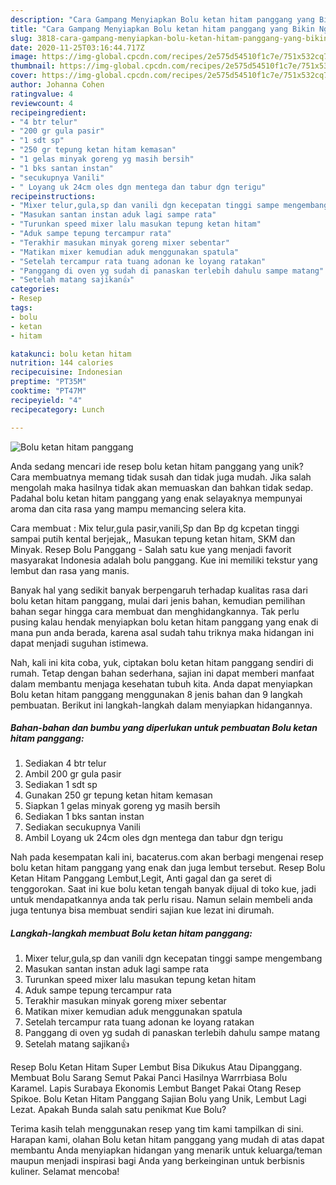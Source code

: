 ```yaml
---
description: "Cara Gampang Menyiapkan Bolu ketan hitam panggang yang Bikin Ngiler"
title: "Cara Gampang Menyiapkan Bolu ketan hitam panggang yang Bikin Ngiler"
slug: 3818-cara-gampang-menyiapkan-bolu-ketan-hitam-panggang-yang-bikin-ngiler
date: 2020-11-25T03:16:44.717Z
image: https://img-global.cpcdn.com/recipes/2e575d54510f1c7e/751x532cq70/bolu-ketan-hitam-panggang-foto-resep-utama.jpg
thumbnail: https://img-global.cpcdn.com/recipes/2e575d54510f1c7e/751x532cq70/bolu-ketan-hitam-panggang-foto-resep-utama.jpg
cover: https://img-global.cpcdn.com/recipes/2e575d54510f1c7e/751x532cq70/bolu-ketan-hitam-panggang-foto-resep-utama.jpg
author: Johanna Cohen
ratingvalue: 4
reviewcount: 4
recipeingredient:
- "4 btr telur"
- "200 gr gula pasir"
- "1 sdt sp"
- "250 gr tepung ketan hitam kemasan"
- "1 gelas minyak goreng yg masih bersih"
- "1 bks santan instan"
- "secukupnya Vanili"
- " Loyang uk 24cm oles dgn mentega dan tabur dgn terigu"
recipeinstructions:
- "Mixer telur,gula,sp dan vanili dgn kecepatan tinggi sampe mengembang"
- "Masukan santan instan aduk lagi sampe rata"
- "Turunkan speed mixer lalu masukan tepung ketan hitam"
- "Aduk sampe tepung tercampur rata"
- "Terakhir masukan minyak goreng mixer sebentar"
- "Matikan mixer kemudian aduk menggunakan spatula"
- "Setelah tercampur rata tuang adonan ke loyang ratakan"
- "Panggang di oven yg sudah di panaskan terlebih dahulu sampe matang"
- "Setelah matang sajikan👍"
categories:
- Resep
tags:
- bolu
- ketan
- hitam

katakunci: bolu ketan hitam 
nutrition: 144 calories
recipecuisine: Indonesian
preptime: "PT35M"
cooktime: "PT47M"
recipeyield: "4"
recipecategory: Lunch

---
```



![Bolu ketan hitam panggang](https://img-global.cpcdn.com/recipes/2e575d54510f1c7e/751x532cq70/bolu-ketan-hitam-panggang-foto-resep-utama.jpg)

Anda sedang mencari ide resep bolu ketan hitam panggang yang unik? Cara membuatnya memang tidak susah dan tidak juga mudah. Jika salah mengolah maka hasilnya tidak akan memuaskan dan bahkan tidak sedap. Padahal bolu ketan hitam panggang yang enak selayaknya mempunyai aroma dan cita rasa yang mampu memancing selera kita.

Cara membuat : Mix telur,gula pasir,vanili,Sp dan Bp dg kcpetan tinggi sampai putih kental berjejak,, Masukan tepung ketan hitam, SKM dan Minyak. Resep Bolu Panggang - Salah satu kue yang menjadi favorit masyarakat Indonesia adalah bolu panggang. Kue ini memiliki tekstur yang lembut dan rasa yang manis.

Banyak hal yang sedikit banyak berpengaruh terhadap kualitas rasa dari bolu ketan hitam panggang, mulai dari jenis bahan, kemudian pemilihan bahan segar hingga cara membuat dan menghidangkannya. Tak perlu pusing kalau hendak menyiapkan bolu ketan hitam panggang yang enak di mana pun anda berada, karena asal sudah tahu triknya maka hidangan ini dapat menjadi suguhan istimewa.


Nah, kali ini kita coba, yuk, ciptakan bolu ketan hitam panggang sendiri di rumah. Tetap dengan bahan sederhana, sajian ini dapat memberi manfaat dalam membantu menjaga kesehatan tubuh kita. Anda dapat menyiapkan Bolu ketan hitam panggang menggunakan 8 jenis bahan dan 9 langkah pembuatan. Berikut ini langkah-langkah dalam menyiapkan hidangannya.

<!--inarticleads1-->

##### Bahan-bahan dan bumbu yang diperlukan untuk pembuatan Bolu ketan hitam panggang:

1. Sediakan 4 btr telur
1. Ambil 200 gr gula pasir
1. Sediakan 1 sdt sp
1. Gunakan 250 gr tepung ketan hitam kemasan
1. Siapkan 1 gelas minyak goreng yg masih bersih
1. Sediakan 1 bks santan instan
1. Sediakan secukupnya Vanili
1. Ambil  Loyang uk 24cm oles dgn mentega dan tabur dgn terigu


Nah pada kesempatan kali ini, bacaterus.com akan berbagi mengenai resep bolu ketan hitam panggang yang enak dan juga lembut tersebut. Resep Bolu Ketan Hitam Panggang Lembut,Legit, Anti gagal dan ga seret di tenggorokan. Saat ini kue bolu ketan tengah banyak dijual di toko kue, jadi untuk mendapatkannya anda tak perlu risau. Namun selain membeli anda juga tentunya bisa membuat sendiri sajian kue lezat ini dirumah. 

<!--inarticleads2-->

##### Langkah-langkah membuat Bolu ketan hitam panggang:

1. Mixer telur,gula,sp dan vanili dgn kecepatan tinggi sampe mengembang
1. Masukan santan instan aduk lagi sampe rata
1. Turunkan speed mixer lalu masukan tepung ketan hitam
1. Aduk sampe tepung tercampur rata
1. Terakhir masukan minyak goreng mixer sebentar
1. Matikan mixer kemudian aduk menggunakan spatula
1. Setelah tercampur rata tuang adonan ke loyang ratakan
1. Panggang di oven yg sudah di panaskan terlebih dahulu sampe matang
1. Setelah matang sajikan👍


Resep Bolu Ketan Hitam Super Lembut Bisa Dikukus Atau Dipanggang. Membuat Bolu Sarang Semut Pakai Panci Hasilnya Warrrbiasa Bolu Karamel. Lapis Surabaya Ekonomis Lembut Banget Pakai Otang Resep Spikoe. Bolu Ketan Hitam Panggang Sajian Bolu yang Unik, Lembut Lagi Lezat. Apakah Bunda salah satu penikmat Kue Bolu? 

Terima kasih telah menggunakan resep yang tim kami tampilkan di sini. Harapan kami, olahan Bolu ketan hitam panggang yang mudah di atas dapat membantu Anda menyiapkan hidangan yang menarik untuk keluarga/teman maupun menjadi inspirasi bagi Anda yang berkeinginan untuk berbisnis kuliner. Selamat mencoba!
